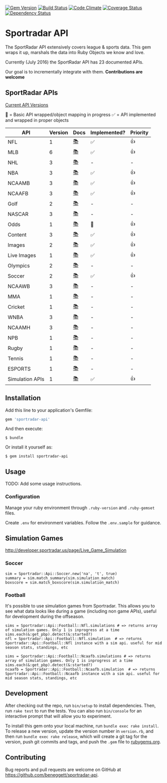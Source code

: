 [![Gem Version](https://badge.fury.io/rb/sportradar-api.svg)](https://badge.fury.io/rb/sportradar-api)
[![Build Status](https://travis-ci.org/beneggett/sportradar-api.svg?branch=master)](https://travis-ci.org/beneggett/sportradar-api)
[![Code Climate](https://codeclimate.com/github/beneggett/sportradar-api/badges/gpa.svg)](https://codeclimate.com/github/beneggett/sportradar-api)
[![Coverage Status](https://coveralls.io/repos/github/beneggett/sportradar-api/badge.svg?branch=master)](https://coveralls.io/github/beneggett/sportradar-api?branch=master)
[![Dependency Status](https://gemnasium.com/badges/github.com/beneggett/sportradar-api.svg)](https://gemnasium.com/github.com/beneggett/sportradar-api)


# Sportradar API

The SportRadar API extensively covers league & sports data. This gem wraps it up, marshals the data into Ruby Objects we know and love.


Currently (July 2016) the SportRadar API has 23 documented APIs.

Our goal is to incrementally integrate with them. **Contributions are welcome**

## SportRadar APIs

[Current API Versions](http://developer.sportradar.us/api_gallery)

🙋 = Basic API wrapped/object mapping in progress
✅ = API implemented and wrapped in proper objects

| API | Version | Docs | Implemented? | Priority |
| --- | --- | --- | --- | --- |
| NFL | 1 | [📚](http://developer.sportradar.us/page/NFL_Official) | ✅ | 👍 |
| MLB | 6 | [📚](https://developer.sportradar.com/files/indexBaseball.html#major-league-baseball-api-v6) | ✅ | 👍 |
| NHL | 3 | [📚](http://developer.sportradar.us/docs/NHL_API) | - | - |
| NBA | 3 | [📚](http://developer.sportradar.us/docs/NBA_API) | ✅ | 👍 |
| NCAAMB  | 3 | [📚](http://developer.sportradar.us/docs/NCAA_Mens_Basketball) | ✅ | 👍 |
| NCAAFB  | 3 | [📚](http://developer.sportradar.us/docs/NCAA_Football_API) | ✅ | 👍 |
| Golf  | 2 | [📚](http://developer.sportradar.us/docs/Golf_API) | - | - |
| NASCAR  | 3 | [📚](http://developer.sportradar.us/page/NASCAR_Official) | - | - |
| Odds  | 1 | [📚](http://developer.sportradar.us/docs/Odds_API) | 🙋 | 👍 |
| Content | 3 | [📚](http://developer.sportradar.us/docs/Content_API) | ✅ | 👍 |
| Images  | 2 | [📚](http://developer.sportradar.us/docs/Images_API) | ✅ | 👍 |
| Live Images | 1 | [📚](http://developer.sportradar.us/docs/Live_Images_API) | ✅ | 👍 |
| Olympics  | 2 | [📚](http://developer.sportradar.us/docs/Olympics_API_v2) | - | - |
| Soccer  | 2 | [📚](http://developer.sportradar.us/docs/Soccer_API) | ✅️ | 👍 |
| NCAAWB  | 3 | [📚](http://developer.sportradar.us/docs/read/NCAA_Womens_Basketball) | - | - |
| MMA | 1 | [📚](http://developer.sportradar.us/docs/MMA_API) | - | - |
| Cricket   | 1 | [📚](http://developer.sportradar.us/docs/cricket_API) | - | - |
| WNBA  | 3 | [📚](http://developer.sportradar.us/docs/WNBA_API) | - | - |
| NCAAMH  | 3 | [📚](http://developer.sportradar.us/docs/read/NCAA_Mens_Hockey) | - | - |
| NPB | 1 | [📚](http://developer.sportradar.us/docs/NPB_API) | - | - |
| Rugby | 1 | [📚](http://developer.sportradar.us/docs/Rugby_API) | - | - |
| Tennis  | 1 | [📚](http://developer.sportradar.us/docs/Tennis_API) | - | - |
| ESPORTS | 1 | [📚](http://developer.sportradar.us/docs/ESPORTS_API) | - | - |
| Simulation APIs | 1 | [📚](http://developer.sportradar.us/page/Live_Game_Simulation) | ✅ | 👍|

## Installation

Add this line to your application's Gemfile:

```ruby
gem 'sportradar-api'
```

And then execute:

    $ bundle

Or install it yourself as:

    $ gem install sportradar-api

## Usage

TODO: Add some usage instructions.

### Configuration

Manage your ruby environment through `.ruby-version` and `.ruby-gemset` files.

Create `.env` for environment variables. Follow the `.env.sample` for guidance.


## Simulation Games

http://developer.sportradar.us/page/Live_Game_Simulation

### Soccer

```
sim = Sportradar::Api::Soccer.new('na', 't', true)
summary = sim.match_summary(sim.simulation_match)
boxscore = sim.match_boxscore(sim.simulation_match)
```

### Football

It's possible to use simulation games from Sportradar. This allows you to see what data looks like during a game (including non game APIs), useful for development during the offseason.

```
sims = Sportradar::Api::Football::Nfl.simulations # => returns array of simulation games. Only 1 is inprogress at a time
sims.each(&:get_pbp).detect(&:started?)
nfl = Sportradar::Api::Football::Nfl.simulation  # => returns Sportradar::Api::Football::Nfl instance with a sim api. useful for mid season stats, standings, etc

sims = Sportradar::Api::Football::Ncaafb.simulations # => returns array of simulation games. Only 1 is inprogress at a time
sims.each(&:get_pbp).detect(&:started?)
ncaafb = Sportradar::Api::Football::Ncaafb.simulation  # => returns Sportradar::Api::Football::Ncaafb instance with a sim api. useful for mid season stats, standings, etc
```

## Development

After checking out the repo, run `bin/setup` to install dependencies. Then, run `rake test` to run the tests. You can also run `bin/console` for an interactive prompt that will allow you to experiment.

To install this gem onto your local machine, run `bundle exec rake install`. To release a new version, update the version number in `version.rb`, and then run `bundle exec rake release`, which will create a git tag for the version, push git commits and tags, and push the `.gem` file to [rubygems.org](https://rubygems.org).

## Contributing

Bug reports and pull requests are welcome on GitHub at https://github.com/beneggett/sportradar-api.

